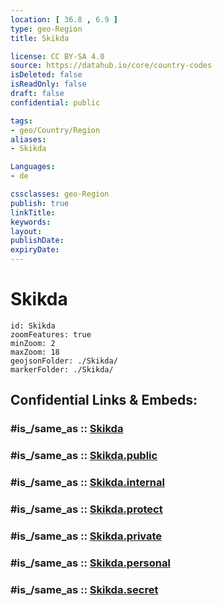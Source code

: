 ```yaml
---
location: [ 36.8 , 6.9 ] 
type: geo-Region
title: Skikda

license: CC BY-SA 4.0
source: https://datahub.io/core/country-codes
isDeleted: false
isReadOnly: false
draft: false
confidential: public

tags:
- geo/Country/Region
aliases:
- Skikda

Languages:
- de

cssclasses: geo-Region
publish: true
linkTitle: 
keywords: 
layout: 
publishDate: 
expiryDate: 
---
```


# Skikda

```leaflet
id: Skikda
zoomFeatures: true 
minZoom: 2 
maxZoom: 18
geojsonFolder: ./Skikda/
markerFolder: ./Skikda/
```


## Confidential Links & Embeds: 

### #is_/same_as :: [Skikda](/_Standards/Earth/Continent/Africa/Africa~North/Algeria/provinces~Algeria/Skikda.md) 

### #is_/same_as :: [Skikda.public](/_public/Earth/Continent/Africa/Africa~North/Algeria/provinces~Algeria/Skikda.public.md) 

### #is_/same_as :: [Skikda.internal](/_internal/Earth/Continent/Africa/Africa~North/Algeria/provinces~Algeria/Skikda.internal.md) 

### #is_/same_as :: [Skikda.protect](/_protect/Earth/Continent/Africa/Africa~North/Algeria/provinces~Algeria/Skikda.protect.md) 

### #is_/same_as :: [Skikda.private](/_private/Earth/Continent/Africa/Africa~North/Algeria/provinces~Algeria/Skikda.private.md) 

### #is_/same_as :: [Skikda.personal](/_personal/Earth/Continent/Africa/Africa~North/Algeria/provinces~Algeria/Skikda.personal.md) 

### #is_/same_as :: [Skikda.secret](/_secret/Earth/Continent/Africa/Africa~North/Algeria/provinces~Algeria/Skikda.secret.md)

